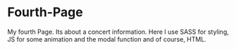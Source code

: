 # Fourth-Page

My fourth Page. Its about a concert information. Here I use SASS for styling, JS for some animation and the modal function and of course, HTML.
